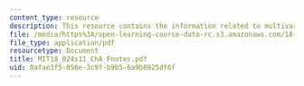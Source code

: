 ```yaml
---
content_type: resource
description: This resource contains the information related to multivariable calculus.
file: /media/https%3A/open-learning-course-data-rc.s3.amazonaws.com/18-024-multivariable-calculus-with-theory-spring-2011/0afae3f5056e3c9fb9b56a9b0925df6f_MIT18_024s11_ChA_Fnotes.pdf
file_type: application/pdf
resourcetype: Document
title: MIT18_024s11_ChA_Fnotes.pdf
uid: 0afae3f5-056e-3c9f-b9b5-6a9b0925df6f
---
```

